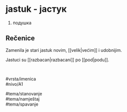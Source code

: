 # jastuk - јастук

1. подушка

## Rečenice

Zamenila je stari jastuk novim, [[velik|većim]] i udobnijim.

Jastuci su [[razbacan|razbacani]] po [[pod|podu]].

<br>

#vrsta/imenica  
#nivo/A1  

#tema/stanovanje  
#tema/namještaj  
#tema/spavanje  
